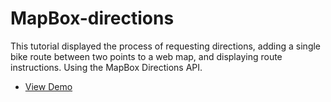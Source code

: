 # MapBox-directions
This tutorial displayed the process of requesting directions, adding a single bike route between two points to a web map, and displaying route instructions. Using the MapBox Directions API.

- [View Demo](https://nickiparker.github.io/MapBox-directions/)
